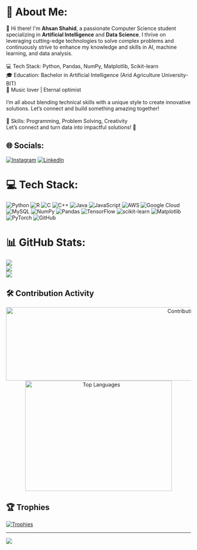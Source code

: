 # 💫 About Me:
👋 Hi there! I'm **Ahsan Shahid**, a passionate Computer Science student specializing in **Artificial Intelligence** and **Data Science**. I thrive on leveraging cutting-edge technologies to solve complex problems and continuously strive to enhance my knowledge and skills in AI, machine learning, and data analysis.<br><br>💻 Tech Stack: Python, Pandas, NumPy, Matplotlib, Scikit-learn<br>🎓 Education: Bachelor in Artificial Intelligence (Arid Agriculture University-BIT)<br>🎵 Music lover | Eternal optimist<br><br>I’m all about blending technical skills with a unique style to create innovative solutions. Let’s connect and build something amazing together!<br><br>🚀 Skills: Programming, Problem Solving, Creativity<br>Let’s connect and turn data into impactful solutions! 🚀

## 🌐 Socials:
[![Instagram](https://img.shields.io/badge/Instagram-%23E4405F.svg?logo=Instagram&logoColor=white)](https://instagram.com/https://www.instagram.com/ahsan_shahid_666/) [![LinkedIn](https://img.shields.io/badge/LinkedIn-%230077B5.svg?logo=linkedin&logoColor=white)](https://linkedin.com/in/https://www.linkedin.com/in/m-ahsanshahid/) 

# 💻 Tech Stack:
![Python](https://img.shields.io/badge/python-3670A0?style=for-the-badge&logo=python&logoColor=ffdd54) ![R](https://img.shields.io/badge/r-%23276DC3.svg?style=for-the-badge&logo=r&logoColor=white) ![C](https://img.shields.io/badge/c-%2300599C.svg?style=for-the-badge&logo=c&logoColor=white) ![C++](https://img.shields.io/badge/c++-%2300599C.svg?style=for-the-badge&logo=c%2B%2B&logoColor=white) ![Java](https://img.shields.io/badge/java-%23ED8B00.svg?style=for-the-badge&logo=openjdk&logoColor=white) ![JavaScript](https://img.shields.io/badge/javascript-%23323330.svg?style=for-the-badge&logo=javascript&logoColor=%23F7DF1E) ![AWS](https://img.shields.io/badge/AWS-%23FF9900.svg?style=for-the-badge&logo=amazon-aws&logoColor=white) ![Google Cloud](https://img.shields.io/badge/GoogleCloud-%234285F4.svg?style=for-the-badge&logo=google-cloud&logoColor=white) ![MySQL](https://img.shields.io/badge/mysql-4479A1.svg?style=for-the-badge&logo=mysql&logoColor=white) ![NumPy](https://img.shields.io/badge/numpy-%23013243.svg?style=for-the-badge&logo=numpy&logoColor=white) ![Pandas](https://img.shields.io/badge/pandas-%23150458.svg?style=for-the-badge&logo=pandas&logoColor=white) ![TensorFlow](https://img.shields.io/badge/TensorFlow-%23FF6F00.svg?style=for-the-badge&logo=TensorFlow&logoColor=white) ![scikit-learn](https://img.shields.io/badge/scikit--learn-%23F7931E.svg?style=for-the-badge&logo=scikit-learn&logoColor=white) ![Matplotlib](https://img.shields.io/badge/Matplotlib-%23ffffff.svg?style=for-the-badge&logo=Matplotlib&logoColor=black) ![PyTorch](https://img.shields.io/badge/PyTorch-%23EE4C2C.svg?style=for-the-badge&logo=PyTorch&logoColor=white) ![GitHub](https://img.shields.io/badge/github-%23121011.svg?style=for-the-badge&logo=github&logoColor=white)

# 📊 GitHub Stats:
![](https://github-readme-stats.vercel.app/api?username=ahsan123shahid&theme=dark&hide_border=false&include_all_commits=false&count_private=false)<br/>
![](https://github-readme-streak-stats.herokuapp.com/?user=ahsan123shahid&theme=dark&hide_border=false)<br/>
![](https://github-readme-stats.vercel.app/api/top-langs/?username=ahsan123shahid&theme=dark&hide_border=false&include_all_commits=false&count_private=false&layout=compact)

## 🛠️ Contribution Activity
<div align="center">
    <img width="1000" height="200" src="https://github-profile-summary-cards.vercel.app/api/cards/profile-details?username=ahsan123shahid&theme=vue&background=1F2937" alt="Contribution Activity"/>
    <br/>
    <img width="400" height="300" src="https://github-readme-stats.vercel.app/api/top-langs?username=ahsan123shahid&show_icons=true&locale=en&layout=compact&theme=radical&border_radius=10&background=1F2937&title_color=10B981&text_color=9CA3AF" alt="Top Languages"/>
</div>

## 🏆 Trophies
[![Trophies](https://github-profile-trophy.vercel.app/?username=ahsan123shahid&theme=radical&no-frame=true&column=7)](https://github.com/ryo-ma/github-profile-trophy)

---
[![](https://visitcount.itsvg.in/api?id=ahsan123shahid&icon=0&color=0)](https://visitcount.itsvg.in)

<!-- Proudly created with GPRM ( https://gprm.itsvg.in ) -->

